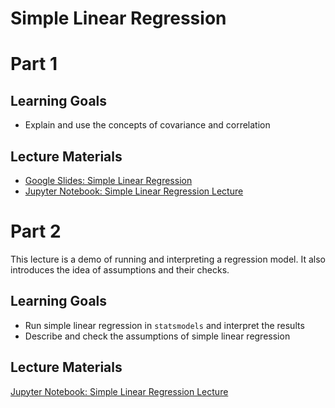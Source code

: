 # Simple Linear Regression 

# Part 1

## Learning Goals

- Explain and use the concepts of covariance and correlation

## Lecture Materials

- [Google Slides: Simple Linear Regression](https://drive.google.com/file/d/1UzP-1BdbxxJkzo-_NS0b8zzz_Z0dnCce/view)
- [Jupyter Notebook: Simple Linear Regression Lecture](Simple_Linear_Regression_Lecture.ipynb)

# Part 2

This lecture is a demo of running and interpreting a regression model. It also introduces the idea of assumptions and their checks.

## Learning Goals

- Run simple linear regression in `statsmodels` and interpret the results
- Describe and check the assumptions of simple linear regression

## Lecture Materials

[Jupyter Notebook: Simple Linear Regression Lecture](Simple_Linear_Regression_Lecture.ipynb)
